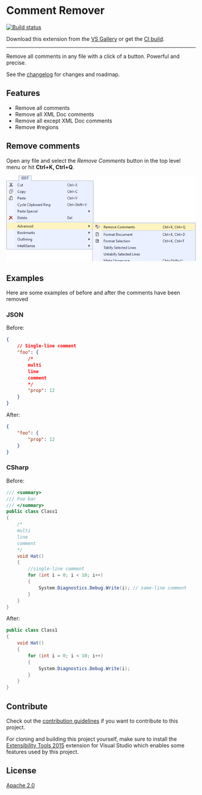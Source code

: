 # Comment Remover

[![Build status](https://ci.appveyor.com/api/projects/status/53r98dh884p6bg4r?svg=true)](https://ci.appveyor.com/project/madskristensen/commentremover)

Download this extension from the [VS Gallery](https://visualstudiogallery.msdn.microsoft.com/845a87b1-3bd7-43a4-871d-0458d9fce206)
or get the [CI build](http://vsixgallery.com/extension/d7c3f904-cc5a-4d47-aa25-81fb7c36df89/).

---------------------------------------

Remove all comments in any file with a click of a button.
Powerful and precise.

See the [changelog](CHANGELOG.md) for changes and roadmap.

## Features

- Remove all comments
- Remove all XML Doc comments
- Remove all except XML Doc comments
- Remove #regions

## Remove comments
Open any file and select the _Remove Comments_ button
in the top level menu or hit **Ctrl+K, Ctrl+Q**.

![Top level menu](art/top-menu.png)

## Examples
Here are some examples of before and after the comments have
been removed

### JSON
Before:
```json
{
	// Single-line comment
	"foo": {
		/*
		multi
        line
        comment
		*/
		"prop": 12
	}
}
```

After:
```json
{
	"foo": {
		"prop": 12
	}
}
```

### CSharp
Before:
```c#
/// <summary>
/// Foo bar
/// </summary>
public class Class1
{
    /*
    multi
    line
    comment
    */
    void Hat()
    {
        //single-line comment 
        for (int i = 0; i < 10; i++)
        {
            System.Diagnostics.Debug.Write(i); // same-line comment
        }
    }
}
```

After:
```c#
public class Class1
{
    void Hat()
    {
        for (int i = 0; i < 10; i++)
        {
            System.Diagnostics.Debug.Write(i);   
        }
    }
}   
```

## Contribute
Check out the [contribution guidelines](.github/CONTRIBUTING.md)
if you want to contribute to this project.

For cloning and building this project yourself, make sure
to install the
[Extensibility Tools 2015](https://visualstudiogallery.msdn.microsoft.com/ab39a092-1343-46e2-b0f1-6a3f91155aa6)
extension for Visual Studio which enables some features
used by this project.

## License
[Apache 2.0](LICENSE)